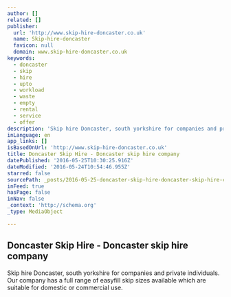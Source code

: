 ```yaml
---
author: []
related: []
publisher:
  url: 'http://www.skip-hire-doncaster.co.uk'
  name: Skip-hire-doncaster
  favicon: null
  domain: www.skip-hire-doncaster.co.uk
keywords:
  - doncaster
  - skip
  - hire
  - upto
  - workload
  - waste
  - empty
  - rental
  - service
  - offer
description: 'Skip hire Doncaster, south yorkshire for companies and private individuals. Our company has a full range of easyfill skip sizes available which are suitable for domestic or commercial use.'
inLanguage: en
app_links: []
isBasedOnUrl: 'http://www.skip-hire-doncaster.co.uk'
title: Doncaster Skip Hire - Doncaster skip hire company
datePublished: '2016-05-25T10:30:25.916Z'
dateModified: '2016-05-24T10:54:46.955Z'
starred: false
sourcePath: _posts/2016-05-25-doncaster-skip-hire-doncaster-skip-hire-company.md
inFeed: true
hasPage: false
inNav: false
_context: 'http://schema.org'
_type: MediaObject

---
```

<article style=""><h1>Doncaster Skip Hire - Doncaster skip hire company</h1><p>Skip hire Doncaster, south yorkshire for companies and private individuals. Our company has a full range of easyfill skip sizes available which are suitable for domestic or commercial use.</p></article>